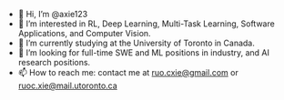 - 👋 Hi, I’m @axie123
- 👀 I’m interested in RL, Deep Learning, Multi-Task Learning, Software Applications, and Computer Vision.
- 🌱 I’m currently studying at the University of Toronto in Canada.
- 💞️ I’m looking for full-time SWE and ML positions in industry, and AI research positions.
- 📫 How to reach me: contact me at ruo.cxie@gmail.com or ruoc.xie@mail.utoronto.ca

<!---
axie123/axie123 is a ✨ special ✨ repository because its `README.md` (this file) appears on your GitHub profile.
You can click the Preview link to take a look at your changes.
--->
